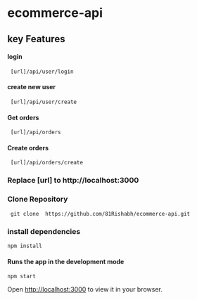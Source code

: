 # ecommerce-api




## key Features
 #### login
     [url]/api/user/login
     
 #### create new user
     [url]/api/user/create
 #### Get orders
     [url]/api/orders
 #### Create orders
     [url]/api/orders/create

 ### Replace [url] to http://localhost:3000    
 
 ### Clone Repository
     git clone  https://github.com/81Rishabh/ecommerce-api.git
    
### install dependencies
    npm install
    
#### Runs the app in the development mode
    npm start
Open [http://localhost:3000](http://localhost:3000) to view it in your browser.

